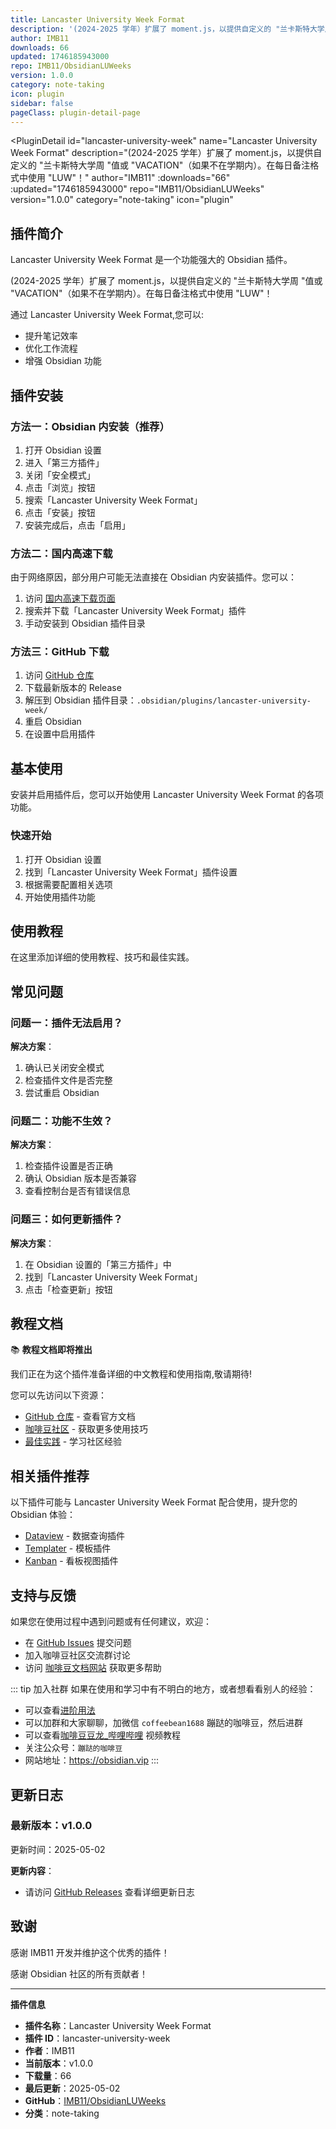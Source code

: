 ```yaml
---
title: Lancaster University Week Format
description: '(2024-2025 学年）扩展了 moment.js，以提供自定义的 "兰卡斯特大学周 "值或 "VACATION"（如果不在学期内）。在每日备注格式中使用 "LUW"！'
author: IMB11
downloads: 66
updated: 1746185943000
repo: IMB11/ObsidianLUWeeks
version: 1.0.0
category: note-taking
icon: plugin
sidebar: false
pageClass: plugin-detail-page
---
```


<PluginDetail
  id="lancaster-university-week"
  name="Lancaster University Week Format"
  description="(2024-2025 学年）扩展了 moment.js，以提供自定义的 &quot;兰卡斯特大学周 &quot;值或 &quot;VACATION&quot;（如果不在学期内）。在每日备注格式中使用 &quot;LUW&quot;！"
  author="IMB11"
  :downloads="66"
  :updated="1746185943000"
  repo="IMB11/ObsidianLUWeeks"
  version="1.0.0"
  category="note-taking"
  icon="plugin"
>

<!-- AUTO_GENERATED_START -->
## 插件简介

Lancaster University Week Format 是一个功能强大的 Obsidian 插件。

(2024-2025 学年）扩展了 moment.js，以提供自定义的 &quot;兰卡斯特大学周 &quot;值或 &quot;VACATION&quot;（如果不在学期内）。在每日备注格式中使用 &quot;LUW&quot;！

通过 Lancaster University Week Format,您可以:

- 提升笔记效率
- 优化工作流程
- 增强 Obsidian 功能

<!-- AUTO_GENERATED_END -->

<!-- AUTO_GENERATED_START -->
## 插件安装

### 方法一：Obsidian 内安装（推荐）

1. 打开 Obsidian 设置
2. 进入「第三方插件」
3. 关闭「安全模式」
4. 点击「浏览」按钮
5. 搜索「Lancaster University Week Format」
6. 点击「安装」按钮
7. 安装完成后，点击「启用」

### 方法二：国内高速下载

由于网络原因，部分用户可能无法直接在 Obsidian 内安装插件。您可以：

1. 访问 [国内高速下载页面](/zh/documentation/obsidian-plugins-download.html)
2. 搜索并下载「Lancaster University Week Format」插件
3. 手动安装到 Obsidian 插件目录

### 方法三：GitHub 下载

1. 访问 [GitHub 仓库](https://github.com/IMB11/ObsidianLUWeeks)
2. 下载最新版本的 Release
3. 解压到 Obsidian 插件目录：`.obsidian/plugins/lancaster-university-week/`
4. 重启 Obsidian
5. 在设置中启用插件

## 基本使用

安装并启用插件后，您可以开始使用 Lancaster University Week Format 的各项功能。

### 快速开始

1. 打开 Obsidian 设置
2. 找到「Lancaster University Week Format」插件设置
3. 根据需要配置相关选项
4. 开始使用插件功能

<!-- AUTO_GENERATED_END -->

<!-- CUSTOM_CONTENT_START:tutorial -->
## 使用教程

在这里添加详细的使用教程、技巧和最佳实践。

<!-- CUSTOM_CONTENT_END:tutorial -->

<!-- SHARED_CONTENT_START -->
## 常见问题

### 问题一：插件无法启用？

**解决方案**：
1. 确认已关闭安全模式
2. 检查插件文件是否完整
3. 尝试重启 Obsidian

### 问题二：功能不生效？

**解决方案**：
1. 检查插件设置是否正确
2. 确认 Obsidian 版本是否兼容
3. 查看控制台是否有错误信息

### 问题三：如何更新插件？

**解决方案**：
1. 在 Obsidian 设置的「第三方插件」中
2. 找到「Lancaster University Week Format」
3. 点击「检查更新」按钮

## 教程文档

📚 **教程文档即将推出**

我们正在为这个插件准备详细的中文教程和使用指南,敬请期待!

您可以先访问以下资源：
- [GitHub 仓库](https://github.com/IMB11/ObsidianLUWeeks) - 查看官方文档
- [咖啡豆社区](/zh/bases/) - 获取更多使用技巧
- [最佳实践](/zh/best-practices/) - 学习社区经验

## 相关插件推荐

以下插件可能与 Lancaster University Week Format 配合使用，提升您的 Obsidian 体验：

- [Dataview](/zh/plugins/dataview.html) - 数据查询插件
- [Templater](/zh/plugins/templater-obsidian.html) - 模板插件
- [Kanban](/zh/plugins/obsidian-kanban.html) - 看板视图插件

## 支持与反馈

如果您在使用过程中遇到问题或有任何建议，欢迎：

- 在 [GitHub Issues](https://github.com/IMB11/ObsidianLUWeeks/issues) 提交问题
- 加入咖啡豆社区交流群讨论
- 访问 [咖啡豆文档网站](https://obsidian.vip) 获取更多帮助

::: tip 加入社群
如果在使用和学习中有不明白的地方，或者想看看别人的经验：
- 可以查看[进阶用法](/zh/advanced)
- 可以加群和大家聊聊，加微信 `coffeebean1688` 蹦跶的咖啡豆，然后进群
- 可以查看[咖啡豆豆龙_哔哩哔哩](https://space.bilibili.com/618777356) 视频教程
- 关注公众号：`蹦跶的咖啡豆`
- 网站地址：https://obsidian.vip
:::
<!-- SHARED_CONTENT_END -->

<!-- AUTO_GENERATED_START -->
## 更新日志

### 最新版本：v1.0.0

更新时间：2025-05-02

**更新内容**：
- 请访问 [GitHub Releases](https://github.com/IMB11/ObsidianLUWeeks/releases) 查看详细更新日志

## 致谢

感谢 IMB11 开发并维护这个优秀的插件！

感谢 Obsidian 社区的所有贡献者！

---

**插件信息**
- **插件名称**：Lancaster University Week Format
- **插件 ID**：lancaster-university-week
- **作者**：IMB11
- **当前版本**：v1.0.0
- **下载量**：66
- **最后更新**：2025-05-02
- **GitHub**：[IMB11/ObsidianLUWeeks](https://github.com/IMB11/ObsidianLUWeeks)
- **分类**：note-taking
<!-- AUTO_GENERATED_END -->

</PluginDetail>

